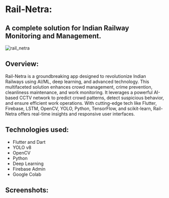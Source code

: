 # Rail-Netra:

##  A complete solution for Indian Railway Monitoring and Management.

![rail_netra](https://github.com/HARIOM317/Rail-Netra/assets/75768277/05188cdb-7155-4249-909a-9dafb30d84e1)

## Overview: 
Rail-Netra is a groundbreaking app designed to revolutionize Indian Railways using AI/ML, deep learning, and advanced technology. This multifaceted solution enhances crowd management, crime prevention, cleanliness maintenance, and work monitoring. It leverages a powerful AI-based CCTV network to predict crowd patterns, detect suspicious behavior, and ensure efficient work operations. With cutting-edge tech like Flutter, Firebase, LSTM, OpenCV, YOLO, Python, TensorFlow, and scikit-learn, Rail-Netra offers real-time insights and responsive user interfaces.

## Technologies used: 
* Flutter and Dart
* YOLO v8
* OpenCV
* Python
* Deep Learning
* Firebase Admin 
* Google Colab

## Screenshots: 

